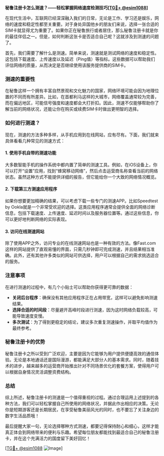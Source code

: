 **秘鲁注册卡怎么测速？——轻松掌握网络速度检测技巧[[TG💪+ @esim1088](https://t.me/s/esim1088)]**

在现代生活中，互联网已经深深融入我们的日常，无论是工作、学习还是娱乐，网络的速度和稳定性都至关重要。对于身处异国他乡的朋友们来说，选择一张合适的SIM卡就显得尤为重要了。如果你正在秘鲁旅行或者居住，那么秘鲁注册卡就是你的最佳伴侣之一。但是，如何判断这张卡是否适合自己呢？这就涉及到测速的问题了。

首先，我们需要了解什么是测速。简单来说，测速就是测试网络的速度和稳定性。这包括下载速度、上传速度以及延迟（Ping值）等指标。这些数据可以帮助我们评估网络的质量，从而决定是否继续使用该服务提供商的SIM卡。

### 测速的重要性

在秘鲁这样一个拥有丰富自然景观和文化魅力的国家，网络环境可能会因为地理位置的不同而有所差异。比如，在首都利马这样的大城市，网络覆盖通常较为完善，而在偏远地区，可能信号强度和速度都会大打折扣。因此，测速不仅能够帮助你了解当前的网络状况，还能让你在购买或续费SIM卡时做出更明智的选择。

### 如何进行测速？

现在，测速的方法多种多样，从手机应用到在线网站，应有尽有。下面，我们就来具体看看几种常见的测速方式：

#### 1. 使用手机自带的测速功能

大多数智能手机的操作系统中都内置了简单的测速工具。例如，在iOS设备上，你可以打开“设置”应用，找到“蜂窝移动网络”，然后点击运营商名称查看当前的网络状态。虽然这种方式不能提供详细的报告，但它能给你一个大致的网络情况概览。

#### 2. 下载第三方测速应用程序

如果你想要更加精确的结果，可以考虑下载一些专门的测速APP。比如Speedtest by Ookla就是一个非常受欢迎的选择。这类应用程序通常会提供全面的网络诊断信息，包括下载速度、上传速度、延迟时间以及服务器位置等。通过这些信息，你可以更好地判断网络的实际表现。

#### 3. 访问在线测速网站

除了使用APP之外，访问专业的在线测速网站也是一种有效的方法。像Fast.com这样的网站提供了直观易懂的界面，只需几秒钟即可完成测速，并且结果相当准确。此外，还有其他许多类似的网站可供选择，用户可以根据自己的需求挑选适合的服务。

### 注意事项

在进行测速的过程中，有几个小贴士可以帮助你获得更可靠的数据：

- **关闭后台程序**：确保没有其他应用程序正在占用带宽，这样可以避免影响测速结果。
- **选择合适的时间段**：尽量避开高峰时段进行测速，因为这时网络负载较高，可能导致速度变慢。
- **多次测试**：为了得到更稳定的结论，建议多次重复测速操作，并取平均值作为最终参考。

### 秘鲁注册卡的优势

秘鲁注册卡之所以受到广泛欢迎，主要是因为它能够为用户提供便捷高效的通信体验。无论是本地通话还是国际漫游，都能满足大部分人的基本需求。同时，随着技术的进步，越来越多的运营商开始推出针对不同场景优化的套餐方案，使得用户可以根据自身情况灵活调整资费结构。

### 总结

综上所述，秘鲁注册卡的测速是一个值得重视的过程。通过合理运用上述提到的各种方法，我们可以轻松掌握自己所使用的网络状况，并据此作出相应的决策。无论你是短期游客还是长期居民，在享受秘鲁美丽风光的同时，也不要忘了关注身边的数字生活品质哦！

最后提醒大家一句，无论选择哪种方式测速，都要记得保持耐心和细心，这样才能真正体会到网络带来的便利与乐趣。希望每位朋友都能找到最适合自己的秘鲁注册卡，并在这个充满活力的国度留下美好回忆！

[[TG💪+ @esim1088](https://t.me/s/esim1088) ![Image](https://i.postimg.cc/4NQfJmqS/Snipaste-2025-05-13-00-14-12.png)]